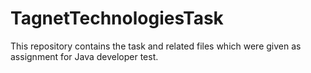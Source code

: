 # TagnetTechnologiesTask
This repository contains the task and related files which were given as assignment for Java developer test. 
